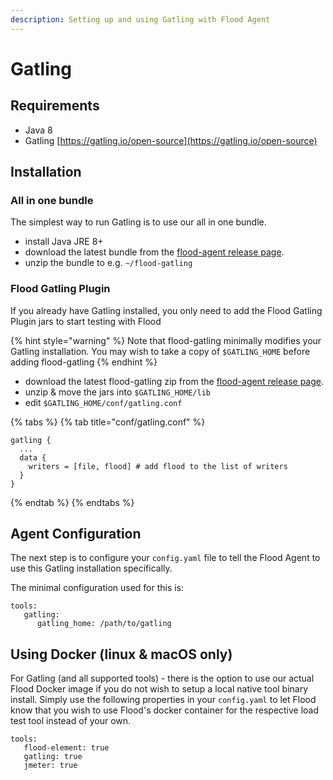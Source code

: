 ```yaml
---
description: Setting up and using Gatling with Flood Agent
---
```


# Gatling

## Requirements <a id="requirements"></a>

* Java 8
* Gatling [https://gatling.io/open-source](https://gatling.io/open-source)

## ‌Installation

### All in one bundle

The simplest way to run Gatling is to use our all in one bundle.

* install Java JRE 8+
* download the latest bundle from the [flood-agent release page](https://github.com/flood-io/flood-agent/releases/latest).
* unzip the bundle to e.g. `~/flood-gatling`

### Flood Gatling Plugin

If you already have Gatling installed, you only need to add the Flood Gatling Plugin jars to start testing with Flood

{% hint style="warning" %}
Note that flood-gatling minimally modifies your Gatling installation. You may wish to take a copy of `$GATLING_HOME` before adding flood-gatling
{% endhint %}

* download the latest flood-gatling zip from the [flood-agent release page](https://github.com/flood-io/flood-agent/releases/latest).
* unzip & move the jars into `$GATLING_HOME/lib`
* edit `$GATLING_HOME/conf/gatling.conf`

{% tabs %}
{% tab title="conf/gatling.conf" %}
```text
gatling {
  ...  
  data {
    writers = [file, flood] # add flood to the list of writers
  }
}
```
{% endtab %}
{% endtabs %}

## Agent Configuration <a id="agent-configuration"></a>

‌The next step is to configure your `config.yaml` file to tell the Flood Agent to use this Gatling installation specifically.

The minimal configuration used for this is:

```text
tools:  
   gatling:    
      gatling_home: /path/to/gatling
```

## Using Docker \(linux & macOS only\)

For Gatling \(and all supported tools\) - there is the option to use our actual Flood Docker image if you do not wish to setup a local native tool binary install. Simply use the following properties in your `config.yaml` to let Flood know that you wish to use Flood's docker container for the respective load test tool instead of your own.

```text
tools:    
   flood-element: true    
   gatling: true    
   jmeter: true
```

​

